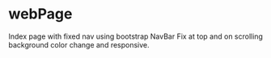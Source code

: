 # webPage
Index page with fixed nav using bootstrap
NavBar Fix at top and on scrolling background color change and responsive.
